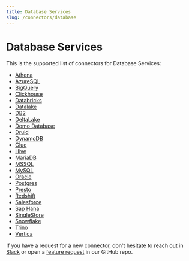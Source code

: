 ```yaml
---
title: Database Services
slug: /connectors/database
---
```


# Database Services

This is the supported list of connectors for Database Services:

- [Athena](/connectors/database/athena)
- [AzureSQL](/connectors/database/azuresql)
- [BigQuery](/connectors/database/bigquery)
- [Clickhouse](/connectors/database/clickhouse)
- [Databricks](/connectors/database/databricks)
- [Datalake](/connectors/database/datalake)
- [DB2](/connectors/database/db2)
- [DeltaLake](/connectors/database/deltalake)
- [Domo Database](/connectors/database/domo-database)
- [Druid](/connectors/database/druid)
- [DynamoDB](/connectors/database/dynamodb)
- [Glue](/connectors/database/glue)
- [Hive](/connectors/database/hive)
- [MariaDB](/connectors/database/mariadb)
- [MSSQL](/connectors/database/mssql)
- [MySQL](/connectors/database/mysql)
- [Oracle](/connectors/database/oracle)
- [Postgres](/connectors/database/postgres)
- [Presto](/connectors/database/presto)
- [Redshift](/connectors/database/redshift)
- [Salesforce](/connectors/database/salesforce)
- [Sap Hana](/connectors/database/sap-hana)
- [SingleStore](/connectors/database/singlestore)
- [Snowflake](/connectors/database/snowflake)
- [Trino](/connectors/database/trino)
- [Vertica](/connectors/database/vertica)

If you have a request for a new connector, don't hesitate to reach out in [Slack](https://slack.open-metadata.org/) or
open a [feature request](https://github.com/open-metadata/OpenMetadata/issues/new/choose) in our GitHub repo.
